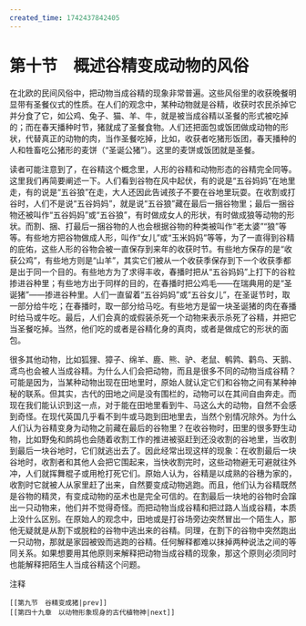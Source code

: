 ```yaml
---
created_time: 1742437842405
---
```

# 第十节　概述谷精变成动物的风俗

在北欧的民间风俗中，把动物当成谷精的现象非常普遍。这些风俗里的收获晚餐明显带有圣餐仪式的性质。在人们的观念中，某种动物就是谷精，收获时农民杀掉它并分食了它，如公鸡、兔子、猫、羊、牛，就是被当成谷精以圣餐的形式被吃掉的；而在春天播种时节，猪就成了圣餐食物。人们还把面包或饭团做成动物的形状，代替真正的动物的肉，当作圣餐吃掉，比如，收获者吃猪形饭团，春天播种的人和牲畜吃公猪形的麦饼（“圣诞公猪”）。这里的麦饼或饭团就是圣餐。

读者可能注意到了，在谷精这个概念里，人形的谷精和动物形态的谷精完全同等。这里我们再简要阐述一下。人们看到谷物在风中起伏，有的说是“五谷妈妈”在地里走，有的说是“五谷狼”在走，大人还因此告诫孩子不要在谷地里玩耍。在收割或打谷时，人们不是说“五谷妈妈”，就是说“五谷狼”藏在最后一捆谷物里；最后一捆谷物还被叫作“五谷妈妈”或“五谷狼”，有时做成女人的形状，有时做成狼等动物的形状。而割、捆、打最后一捆谷物的人也会根据谷物的种类被叫作“老太婆”“狼”等等。有些地方把谷物做成人形，叫作“女儿”或“玉米妈妈”等等，为了一直得到谷精的庇佑，这些人形的谷物会被一直保存到来年的收获时节。有些地方保存的是“收获公鸡”，有些地方则是“山羊”，其实它们被从一个收获季保存到下一个收获季都是出于同一个目的。有些地方为了求得丰收，春播时把从“五谷妈妈”上打下的谷粒掺进谷种里；有些地方出于同样的目的，在春播时把公鸡毛——在瑞典用的是“圣诞猪”——掺进谷种里。人们一直留着“五谷妈妈”或“五谷女儿”，在圣诞节时，取一部分给牛吃；在春播时，取一部分给马吃。有些地方是留一块圣诞猪的肉在春播时给马或牛吃。最后，人们会真的或假装杀死一个动物来表示杀死了谷精，并把它当圣餐吃掉。当然，他们吃的或者是谷精化身的真肉，或者是做成它的形状的面包。

很多其他动物，比如狐狸、獐子、绵羊、鹿、熊、驴、老鼠、鹌鹑、鹳鸟、天鹅、鸢鸟也会被人当成谷精。为什么人们会把动物，而且是很多不同的动物当成谷精？可能是因为，当某种动物出现在田地里时，原始人就认定它们和谷物之间有某种神秘的联系。但其实，古代的田地之间是没有围栏的，动物可以在其间自由奔走。而现在我们能认识到这一点，对于能在田地里看到牛、马这么大的动物，自然不会感到奇怪。在现代英国几乎看不到牛或马跑到田地里去，当然个别情况除外。为什么人们认为谷精变身为动物之前藏在最后的谷物里？在收谷物时，田里的很多野生动物，比如野兔和鹧鸪也会随着收割工作的推进被驱赶到还没收割的谷地里，当收割到最后一块谷地时，它们就逃出去了。因此经常出现这样的现象：在收割最后一块谷地时，收割者和其他人会把它围起来，当快收割完时，这些动物避无可避就往外冲，人们就挥舞棍子或用枪打死它们。原始人认为，谷精是以成熟的谷穗为家的，收割时它就被人从家里赶了出来，自然要变成动物逃跑。而且，他们认为谷精既然是谷物的精灵，有变成动物的巫术也是完全可信的。在割最后一块地的谷物时会蹿出一只动物来，他们并不觉得奇怪。而把动物当成谷精和把过路人当成谷精，本质上没什么区别。在原始人的观念中，田地或是打谷场旁边突然冒出一个陌生人，那他无疑就是从割下或脱粒的谷物中逃出来的谷精。同理，在割下的谷物中突然跑出一只动物，那就是家园被毁而逃跑的谷精。任何解释都难以抹掉两种说法之间的等同关系。如果想要用其他原则来解释把动物当成谷精的现象，那这个原则必须同时也能解释把陌生人当成谷精这个问题。

注释

[^1]: 基督教纪念耶稣在人面前显现神性的节日，教会规定该节日为1月6日。——译注

```booknav
[[第九节　谷精变成猪|prev]]
[[第四十九章　以动物形象现身的古代植物神|next]]
```